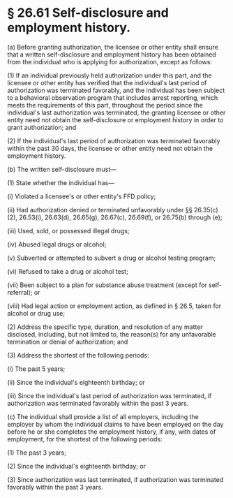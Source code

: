# § 26.61   Self-disclosure and employment history.

(a) Before granting authorization, the licensee or other entity shall ensure that a written self-disclosure and employment history has been obtained from the individual who is applying for authorization, except as follows:


(1) If an individual previously held authorization under this part, and the licensee or other entity has verified that the individual's last period of authorization was terminated favorably, and the individual has been subject to a behavioral observation program that includes arrest reporting, which meets the requirements of this part, throughout the period since the individual's last authorization was terminated, the granting licensee or other entity need not obtain the self-disclosure or employment history in order to grant authorization; and


(2) If the individual's last period of authorization was terminated favorably within the past 30 days, the licensee or other entity need not obtain the employment history.


(b) The written self-disclosure must—


(1) State whether the individual has—


(i) Violated a licensee's or other entity's FFD policy;


(ii) Had authorization denied or terminated unfavorably under §§ 26.35(c)(2), 26.53(i), 26.63(d), 26.65(g), 26.67(c), 26.69(f), or 26.75(b) through (e);


(iii) Used, sold, or possessed illegal drugs;


(iv) Abused legal drugs or alcohol;


(v) Subverted or attempted to subvert a drug or alcohol testing program;


(vi) Refused to take a drug or alcohol test;


(vii) Been subject to a plan for substance abuse treatment (except for self-referral); or


(viii) Had legal action or employment action, as defined in § 26.5, taken for alcohol or drug use;


(2) Address the specific type, duration, and resolution of any matter disclosed, including, but not limited to, the reason(s) for any unfavorable termination or denial of authorization; and


(3) Address the shortest of the following periods:


(i) The past 5 years;


(ii) Since the individual's eighteenth birthday; or


(iii) Since the individual's last period of authorization was terminated, if authorization was terminated favorably within the past 3 years.


(c) The individual shall provide a list of all employers, including the employer by whom the individual claims to have been employed on the day before he or she completes the employment history, if any, with dates of employment, for the shortest of the following periods:


(1) The past 3 years;


(2) Since the individual's eighteenth birthday; or


(3) Since authorization was last terminated, if authorization was terminated favorably within the past 3 years.




